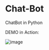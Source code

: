 # Chat-Bot
ChatBot in Python


DEMO in Action:

![image](https://user-images.githubusercontent.com/25490859/168074874-08020ae3-0ea6-42bd-a606-42e6c5eaa4c3.png)
